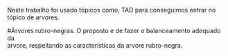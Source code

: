 Neste trabalho foi usado tópicos como, TAD para conseguimos entrar no tópico de arvores.  

#Árvores rubro-negras. 
O proposto e de fazer o balanceamento adequado da  
arvore, respeitando as características da arvore rubro-negra.
